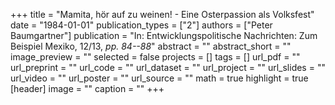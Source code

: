 +++
title = "Mamita, hör auf zu weinen! - Eine Osterpassion als Volksfest"
date = "1984-01-01"
publication_types = ["2"]
authors = ["Peter Baumgartner"]
publication = "In: Entwicklungspolitische Nachrichten: Zum Beispiel Mexiko, 12/13, _pp. 84--88_"
abstract = ""
abstract_short = ""
image_preview = ""
selected = false
projects = []
tags = []
url_pdf = ""
url_preprint = ""
url_code = ""
url_dataset = ""
url_project = ""
url_slides = ""
url_video = ""
url_poster = ""
url_source = ""
math = true
highlight = true
[header]
image = ""
caption = ""
+++
